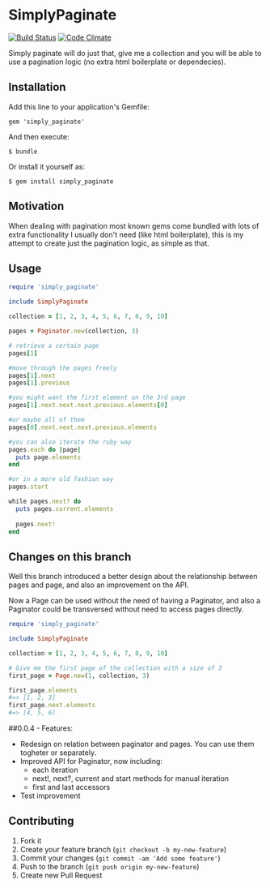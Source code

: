 # SimplyPaginate
[![Build Status](https://travis-ci.org/guiman/simply_paginate.png)](https://travis-ci.org/guiman/simply_paginate) [![Code Climate](https://codeclimate.com/github/guiman/simply_paginate.png)](https://codeclimate.com/github/guiman/simply_paginate)

Simply paginate will do just that, give me a collection and you will be able to use a pagination logic (no extra html boilerplate or dependecies).

## Installation

Add this line to your application's Gemfile:

    gem 'simply_paginate'

And then execute:

    $ bundle

Or install it yourself as:

    $ gem install simply_paginate

## Motivation
When dealing with pagination most known gems come bundled with lots of extra functionality I usually don't need (like html boilerplate), this is my attempt to create just the pagination logic, as simple as that.

## Usage

```ruby
require 'simply_paginate'

include SimplyPaginate

collection = [1, 2, 3, 4, 5, 6, 7, 8, 9, 10]

pages = Paginator.new(collection, 3)

# retrieve a certain page
pages[1]

#move through the pages freely
pages[1].next
pages[1].previous

#you might want the first element on the 3rd page
pages[1].next.next.next.previous.elements[0]

#or maybe all of them
pages[0].next.next.next.previous.elements

#you can also iterate the ruby way
pages.each do |page|
  puts page.elements
end

#or in a more old fashion way
pages.start

while pages.next? do
  puts pages.current.elements
  
  pages.next!
end
```

## Changes on this branch
Well this branch introduced a better design about the relationship between pages and page, and also
an improvement on the API.

Now a Page can be used without the need of having a Paginator, and also a Paginator could be transversed
without need to access pages directly.

```ruby
require 'simply_paginate'

include SimplyPaginate

collection = [1, 2, 3, 4, 5, 6, 7, 8, 9, 10]

# Give me the first page of the collection with a size of 3
first_page = Page.new(1, collection, 3)

first_page.elements
#=> [1, 2, 3]
first_page.next.elements
#=> [4, 5, 6]
```

##0.0.4 - Features:

* Redesign on relation between paginator and pages. You can use them togheter or separately.
* Improved API for Paginator, now including:
  * each iteration
  * next!, next?, current and start methods for manual iteration
  * first and last accessors
* Test improvement
 
## Contributing

1. Fork it
2. Create your feature branch (`git checkout -b my-new-feature`)
3. Commit your changes (`git commit -am 'Add some feature'`)
4. Push to the branch (`git push origin my-new-feature`)
5. Create new Pull Request
